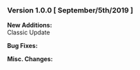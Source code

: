 ### Version 1.0.0 [ September/5th/2019 ]

**New Additions:**  
Classic Update

**Bug Fixes:**  

**Misc. Changes:**  